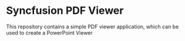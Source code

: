 # Syncfusion PDF Viewer
This repository contains a simple PDF viewer application, which can be used to create a PowerPoint Viewer
